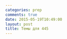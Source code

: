 ```yaml
---
categories: prep
comments: true
date: 2015-05-19T10:49:00
layout: post
title: Темы для 445
---
```


